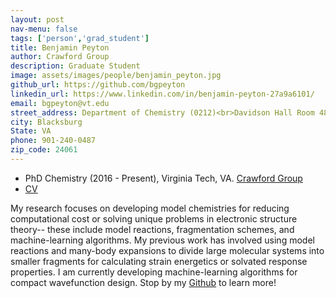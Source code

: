 ```yaml
---
layout: post
nav-menu: false
tags: ['person','grad_student']
title: Benjamin Peyton 
author: Crawford Group
description: Graduate Student
image: assets/images/people/benjamin_peyton.jpg
github_url: https://github.com/bgpeyton
linkedin_url: https://www.linkedin.com/in/benjamin-peyton-27a9a6101/
email: bgpeyton@vt.edu 
street_address: Department of Chemistry (0212)<br>Davidson Hall Room 480<br>1040 Drillfield Drive
city: Blacksburg
State: VA
phone: 901-240-0487
zip_code: 24061
---
```


- PhD Chemistry (2016 - Present), Virginia Tech, VA. <a href="http://www.crawford.chem.vt.edu/">Crawford Group</a>
- <a href="../assets/docs/ben_peyton_cv.pdf">CV</a>

My research focuses on developing model chemistries for reducing computational cost or solving unique problems in electronic structure theory-- these include model reactions, fragmentation schemes, and machine-learning algorithms. My previous work has involved using model reactions and many-body expansions to divide large molecular systems into smaller fragments for calculating strain energetics or solvated response properties. I am currently developing machine-learning algorithms for compact wavefunction design. Stop by my <a href="{{ page.github_url }}">Github</a> to learn more!

